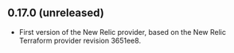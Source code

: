 ## 0.17.0 (unreleased)

- First version of the New Relic provider, based on the New Relic Terraform provider revision 3651ee8.

